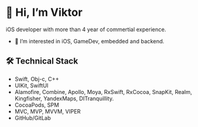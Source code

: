 # 👋 Hi, I’m Viktor
iOS developer with more than 4 year of commertial experience.
- 👀 I’m interested in iOS, GameDev, embedded and backend.

## 🛠 Technical Stack
*   Swift, Obj-c, C++
*   UIKit, SwiftUI
*   Alamofire, Combine, Apollo, Moya, RxSwift, RxCocoa, SnapKit, Realm, Kingfisher, YandexMaps, DITranquillity.
*   CocoaPods, SPM
*   MVC, MVP, MVVM, VIPER
*   GitHub/GitLab
